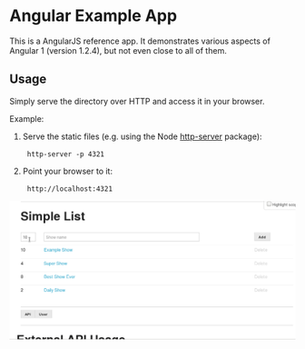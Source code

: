 # Angular Example App

This is a AngularJS reference app. It demonstrates various aspects of Angular 1 (version 1.2.4), but not even close to all of them.

## Usage

Simply serve the directory over HTTP and access it in your browser.

Example:

1. Serve the static files (e.g. using the Node [http-server](https://github.com/nodeapps/http-server) package):

        http-server -p 4321

2. Point your browser to it:

        http://localhost:4321

![demo gif](res/demo.gif)
